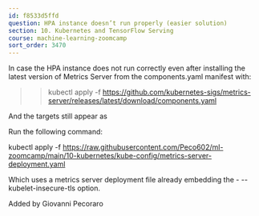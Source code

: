 ```yaml
---
id: f8533d5ffd
question: HPA instance doesn’t run properly (easier solution)
section: 10. Kubernetes and TensorFlow Serving
course: machine-learning-zoomcamp
sort_order: 3470
---
```


In case the HPA instance does not run correctly even after installing the latest version of Metrics Server from the components.yaml manifest with:

>>kubectl apply -f https://github.com/kubernetes-sigs/metrics-server/releases/latest/download/components.yaml

And the targets still appear as <unknown>

Run the following command:

kubectl apply -f https://raw.githubusercontent.com/Peco602/ml-zoomcamp/main/10-kubernetes/kube-config/metrics-server-deployment.yaml

Which uses a metrics server deployment file already embedding the - --kubelet-insecure-tls option.

Added by Giovanni Pecoraro

